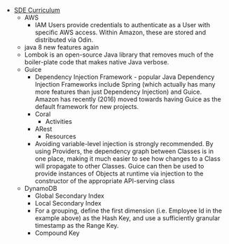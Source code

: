  - [SDE Curriculum](https://w.amazon.com/bin/view/PeopleExperience/SDECurriculum/)
   - AWS
      - IAM Users provide credentials to authenticate as a User with specific AWS access. Within Amazon, these are stored and distributed via Odin.
   - java 8 new features again
   - Lombok is an open-source Java library that removes much of the boiler-plate code that makes native Java verbose.
   - Guice
      - Dependency Injection Framework - popular Java Dependency Injection Frameworks include Spring (which actually has many more features than just Dependency Injection) and Guice. Amazon has recently (2016) moved towards having Guice as the default framework for new projects.
      - Coral
          - Activities
      - ARest   
          - Resources
      - Avoiding variable-level injection is strongly recommended. By using Providers, the dependency graph between Classes is in one place, making it much easier to see how changes to a Class will propagate to other Classes. Guice can then be used to provide instances of Objects at runtime via injection to the constructor of the appropriate API-serving class 
   - DynamoDB
      - Global Secondary Index
      - Local Secondary Index
      - For a grouping, define the first dimension (i.e. Employee Id in the example above) as the Hash Key, and use a sufficiently granular timestamp as the Range Key.
      - Compound Key